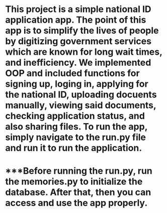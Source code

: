 # This project is a simple national ID application app. The point of this app is to simplify the lives of people by digitizing government services which are known for long wait times, and inefficiency. We implemented OOP and included functions for signing up, loging in, applying for the national ID, uploading docuents manually, viewing said documents, checking application status, and also sharing files. To run the app, simply navigate to the run.py file and run it to run the application. 

# ***Before running the run.py, run the memories.py to initialize the database. After that, then you can access and use the app properly. 